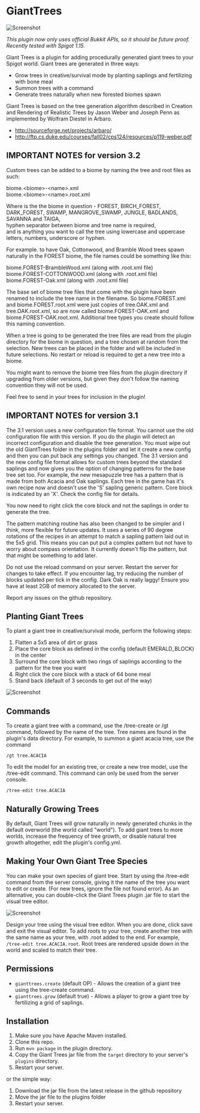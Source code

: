 # GiantTrees

![Screenshot](doc/herotree.png)

_This plugin now only uses official Bukkit APIs, so it should be future proof. Recently tested with Spigot 1.15._

Giant Trees is a plugin for adding procedurally generated giant trees to your Spigot world. Giant trees are generated in 
three ways:

* Grow trees in creative/survival mode by planting saplings and fertilizing with bone meal
* Summon trees with a command
* Generate trees naturally when new forested biomes spawn

Giant Trees is based on the tree generation algorithm described in Creation and Rendering of Realistic Trees by 
Jason Weber and Joseph Penn as implemented by Wolfram Diestel in Arbaro.

* http://sourceforge.net/projects/arbaro/
* http://ftp.cs.duke.edu/courses/fall02/cps124/resources/p119-weber.pdf

## IMPORTANT NOTES for version 3.2
Custom trees can be added to a biome by naming the tree and root files as such:

biome.&lt;biome&gt;-&lt;name&gt;.xml<br>
biome.&lt;biome&gt;-&lt;name&gt;.root.xml

Where is the the biome in question - FOREST, BIRCH_FOREST, DARK_FOREST, SWAMP, MANGROVE_SWAMP, JUNGLE, BADLANDS, SAVANNA and TAIGA,<br>
hyphen separator between biome and tree name is required,<br>
and is anything you want to call the tree using lowercase and uppercase letters, numbers, underscore or hyphen.

For example. to have Oak, Cottonwood, and Bramble Wood trees spawn naturally in the FOREST biome, the file names could be something like this:

biome.FOREST-BrambleWood.xml (along with .root.xml file)<br>
biome.FOREST-COTTONWOOD.xml (along with .root.xml file)<br>
biome.FOREST-Oak.xml (along with .root.xml file)<br>

The base set of biome tree files that come with the plugin have been renamed to include the tree name in the filename. So biome.FOREST.xml and biome.FOREST.root.xml were just copies of tree.OAK.xml and tree.OAK.root.xml, so are now called biome.FOREST-OAK.xml and biome.FOREST-OAK.root.xml. Additional tree types you create should follow this naming convention.

When a tree is going to be generated the tree files are read from the plugin directory for the biome in question, and a tree chosen at random from the selection. New trees can be placed in the folder and will be included in future selections. No restart or reload is required to get a new tree into a biome.

You might want to remove the biome tree files from the plugin directory if upgrading from older versions, but given they don't follow the naming convention they will not be used.

Feel free to send in your trees for inclusion in the plugin!

## IMPORTANT NOTES for version 3.1
The 3.1 version uses a new configuration file format. You cannot use the old configuration file with this version.
If you do the plugin will detect an incorrect configuration and disable the tree generation. You must wipe out
the old GiantTrees folder in the plugins folder and let it create a new config and then you can put back any
settings you changed. The 3.1 version and the new config file format allows for custom trees beyond the standard
saplings and now gives you the option of changing patterns for the base tree set too. For example, the new mesapuzzle
tree has a pattern that is made from both Acacia and Oak saplings. Each tree in the game has it's own recipe now and
doesn't use the 'S' sapling generic pattern. Core block is indicated by an 'X'. Check the config file for details.

You now need to right click the core block and not the saplings in order to generate the tree.

The pattern matching routine has also been changed to be simpler and I think, more flexible for future updates.
It uses a series of 90 degree rotations of the recipes in an attempt to match a sapling pattern laid out in the 5x5
grid. This means you can put put a complex pattern but not have to worry about compass orientation. It currently
doesn't flip the pattern, but that might be something to add later.

Do not use the reload command on your server. Restart the server for changes to take effect.
If you encounter lag, try reducing the number of blocks updated per tick in the config. Dark Oak is really laggy!
Ensure you have at least 2GB of memory allocated to the server.

Report any issues on the github repository.

## Planting Giant Trees

To plant a giant tree in creative/survival mode, perform the following steps:

1. Flatten a 5x5 area of dirt or grass
1. Place the core block as defined in the config (default EMERALD_BLOCK) in the center
1. Surround the core block with two rings of saplings according to the pattern for the tree you want
1. Right click the core block with a stack of 64 bone meal
1. Stand back (default of 3 seconds to get out of the way)


![Screenshot](doc/planting.png)

## Commands
To create a giant tree with a command, use the /tree-create or /gt command, followed by the name of the tree. Tree names 
are found in the plugin's data directory. For example, to summon a giant acacia tree, use the command

```
/gt tree.ACACIA
```

To edit the model for an existing tree, or create a new tree model, use the /tree-edit command. This command can only 
be used from the server console.

```
/tree-edit tree.ACACIA
```

## Naturally Growing Trees

By default, Giant Trees will grow naturally in newly generated chunks in the default overworld (the world called 
"world"). To add giant trees to more worlds, increase the frequency of tree growth, or disable natural tree growth
altogether, edit the plugin's config.yml.

## Making Your Own Giant Tree Species

You can make your own species of giant tree. Start by using the /tree-edit command from the server console, giving it
the name of the tree you want to edit or create. (For new trees, ignore the file not found error). As an alternative,
you can double-click the Giant Trees plugin .jar file to start the visual tree editor.

![Screenshot](doc/arbaro.png)

Design your tree using the visual tree editor. When you are done, click save and exit the visual editor. To add roots to
your tree, create another tree with the same name as your tree, with .root added to the end. For example, 
`/tree-edit tree.ACACIA.root`. Root trees are rendered upside down in the world and scaled to match their tree.

## Permissions

* `gianttrees.create` (default OP) - Allows the creation of a giant tree using the tree-create command.
* `gianttrees.grow` (default true) - Allows a player to grow a giant tree by fertilizing a grid of saplings.

## Installation

1. Make sure you have Apache Maven installed.
1. Clone this repo.
1. Run `mvn package` in the plugin directory.
1. Copy the Giant Trees jar file from the `target` directory to your server's `plugins` directory.
1. Restart your server.

or the simple way:

1. Download the jar file from the latest release in the github repository
1. Move the jar file to the plugins folder
1. Restart your server.
